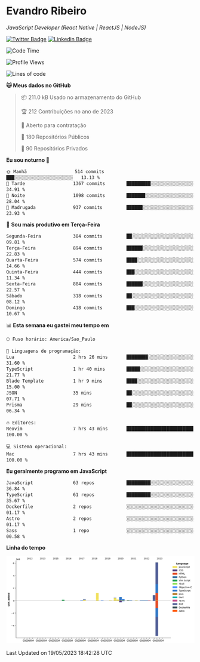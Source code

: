 # Evandro **Ribeiro**

*JavaScript Developer (React Native | ReactJS | NodeJS)*

[![Twitter Badge](https://img.shields.io/badge/-@ribeiroevandro-201B2D?style=flat-square&labelColor=201B2D&logo=twitter&logoColor=white&link=https://twitter.com/ribeiroevandro)](https://twitter.com/ribeiroevandro) 
[![Linkedin Badge](https://img.shields.io/badge/-Evandro%20Ribeiro-201B2D?style=flat-square&logo=Linkedin&logoColor=white&link=https://www.linkedin.com/in/ribeiroevandro)](https://www.linkedin.com/in/ribeiroevandro) 


<!--START_SECTION:waka-->
![Code Time](http://img.shields.io/badge/Code%20Time-3%2C209%20hrs%2055%20mins-blue)

![Profile Views](http://img.shields.io/badge/Visualizac%C3%B5es%20do%20perfil-0-blue)

![Lines of code](https://img.shields.io/badge/Desde%20o%20Hello%20World%20eu%20escrevi-10.2%20million%20linhas%20de%20c%C3%B3digo-blue)

**🐱 Meus dados no GitHub** 

> 📦 211.0 kB Usado no armazenamento do GitHub 
 > 
> 🏆 212 Contribuições no ano de 2023
 > 
> 💼 Aberto para contratação
 > 
> 📜 180 Repositórios Públicos 
 > 
> 🔑 90 Repositórios Privados 
 > 
**Eu sou noturno 🦉** 

```text
🌞 Manhã                  514 commits         ███░░░░░░░░░░░░░░░░░░░░░░   13.13 % 
🌆 Tarde                  1367 commits        █████████░░░░░░░░░░░░░░░░   34.91 % 
🌃 Noite                  1098 commits        ███████░░░░░░░░░░░░░░░░░░   28.04 % 
🌙 Madrugada              937 commits         ██████░░░░░░░░░░░░░░░░░░░   23.93 % 
```
📅 **Sou mais produtivo em Terça-Feira** 

```text
Segunda-Feira            384 commits         ██░░░░░░░░░░░░░░░░░░░░░░░   09.81 % 
Terça-Feira              894 commits         ██████░░░░░░░░░░░░░░░░░░░   22.83 % 
Quarta-Feira             574 commits         ████░░░░░░░░░░░░░░░░░░░░░   14.66 % 
Quinta-Feira             444 commits         ███░░░░░░░░░░░░░░░░░░░░░░   11.34 % 
Sexta-Feira              884 commits         ██████░░░░░░░░░░░░░░░░░░░   22.57 % 
Sábado                   318 commits         ██░░░░░░░░░░░░░░░░░░░░░░░   08.12 % 
Domingo                  418 commits         ███░░░░░░░░░░░░░░░░░░░░░░   10.67 % 
```


📊 **Esta semana eu gastei meu tempo em** 

```text
🕑︎ Fuso horário: America/Sao_Paulo

💬 Linguagens de programação: 
Lua                      2 hrs 26 mins       ████████░░░░░░░░░░░░░░░░░   31.60 % 
TypeScript               1 hr 40 mins        █████░░░░░░░░░░░░░░░░░░░░   21.77 % 
Blade Template           1 hr 9 mins         ████░░░░░░░░░░░░░░░░░░░░░   15.00 % 
JSON                     35 mins             ██░░░░░░░░░░░░░░░░░░░░░░░   07.71 % 
Prisma                   29 mins             ██░░░░░░░░░░░░░░░░░░░░░░░   06.34 % 

🔥 Editores: 
Neovim                   7 hrs 43 mins       █████████████████████████   100.00 % 

💻 Sistema operacional: 
Mac                      7 hrs 43 mins       █████████████████████████   100.00 % 
```

**Eu geralmente programo em JavaScript** 

```text
JavaScript               63 repos            █████████░░░░░░░░░░░░░░░░   36.84 % 
TypeScript               61 repos            █████████░░░░░░░░░░░░░░░░   35.67 % 
Dockerfile               2 repos             ░░░░░░░░░░░░░░░░░░░░░░░░░   01.17 % 
Astro                    2 repos             ░░░░░░░░░░░░░░░░░░░░░░░░░   01.17 % 
Sass                     1 repo              ░░░░░░░░░░░░░░░░░░░░░░░░░   00.58 % 
```



**Linha do tempo**

![Lines of Code chart](https://raw.githubusercontent.com/ribeiroevandro/ribeiroevandro/main/assets/bar_graph.png)


 Last Updated on 19/05/2023 18:42:28 UTC
<!--END_SECTION:waka-->
